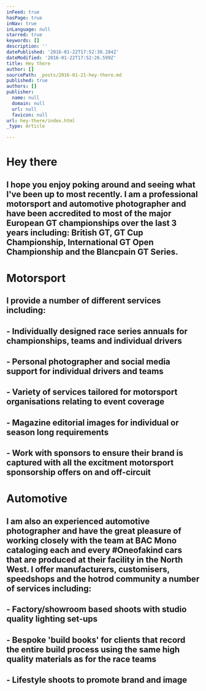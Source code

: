 ```yaml
---
inFeed: true
hasPage: true
inNav: true
inLanguage: null
starred: true
keywords: []
description: ''
datePublished: '2016-01-22T17:52:30.284Z'
dateModified: '2016-01-22T17:52:26.599Z'
title: Hey there
author: []
sourcePath: _posts/2016-01-21-hey-there.md
published: true
authors: []
publisher:
  name: null
  domain: null
  url: null
  favicon: null
url: hey-there/index.html
_type: Article

---
```

# Hey there

## I hope you enjoy poking around and seeing what I've been up to most recently. I am a professional motorsport and automotive photographer and have been accredited to most of the major European GT championships over the last 3 years including: British GT, GT Cup Championship, International GT Open Championship and the Blancpain GT Series. 

# 

# Motorsport

## I provide a number of different services including:

## - Individually designed race series annuals for championships, teams and individual drivers

## - Personal photographer and social media support for individual drivers and teams

## - Variety of services tailored for motorsport organisations relating to event coverage

## - Magazine editorial images for individual or season long requirements

## - Work with sponsors to ensure their brand is captured with all the excitment motorsport sponsorship offers on and off-circuit

# 

# Automotive

## I am also an experienced automotive photographer and have the great pleasure of working closely with the team at BAC Mono cataloging each and every \#Oneofakind cars that are produced at their facility in the North West.  I offer manufacturers, customisers, speedshops and the hotrod community a number of services including:

## - Factory/showroom based shoots with studio quality lighting set-ups

## - Bespoke 'build books' for clients that record the entire build process using the same high quality materials as for the race teams

## - Lifestyle shoots to promote brand and image